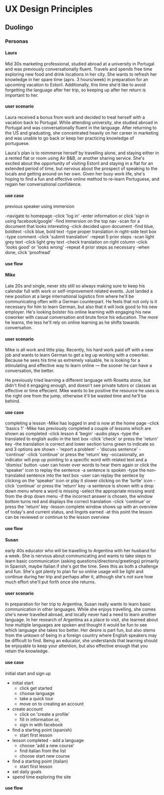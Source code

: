 # UX Design Principles
## Duolingo

### Personas

#### Laura
Mid 30s marketing professional, studied abroad at a university in Portugal and was previously conversationally fluent. Travels and spends free time exploring new food and drink locations in her city. She wants to refresh her knowledge in her spare time (aprx. 3 hours/week) in preparation for an upcoming vacation to Estoril. Additionally, this time she'd like to avoid forgetting the language after her trip, so keeping up after her return is important to her.

#### user scenario
Laura received a bonus from work and decided to treat herself with a vacation back to Portugal. While attending university, she studied abroad in Portugal and was conversationally fluent in the language. After returning to the US and graduating, she concentrated heavily on her career in marketing and was unable to go back or keep her practicing knowledge of portuguese. 

Laura's plan is to reimmerse herself by travelling alone, and staying either in a rented flat or room using Air B&B, or another sharing service. She's excited about the opportunity of visiting Estoril and staying in a flat for an extended period of time, but nervous about the prospect of speaking to the locals and getting around on her own. Given her busy work life, she's hoping to find a fun and effective online method to re-learn Portuguese, and regain her conversational confidence.

#### use case
previous speaker using immersion

-navigate to homepage
-click 'log in'
-enter information or click 'sign in using facebook/google'
-find immersion on the top nav
-scan for a document that looks interesting
-click decided upon document
-find blue, boldtext
-click blue, bold text
-type proper translation in right-side text box
-type comment
-click 'submit translation'
	-repeat 5 prior steps
-scan light grey text
-click light grey text
-check translation on right column
-click 'looks good' or 'looks wrong'
	-repeat 4 prior steps as necessary
-when done, click 'proofread'

#### use flow



#### Mike
Late 20s and single, never sits still so always making sure to keep his calendar full with work or self-improvement related events. Just landed a new position at a large international logistics firm where he'll be communicating often with a German counterpart. He feels that not only is it necessary for him to learn German, but also that it will look good to his new employer. He's looking bolster his online learning with engaging his new coworker with casual conversation and brute force his education. The more he learns, the less he'll rely on online learning as he shifts towards conversation.

#### user scenario
Mike is all work and little play. Recently, his hard work paid off with a new job and wants to learn German to get a leg up working with a coworker. Because he sees his time as extremely valuable, he is looking for a stimulating and effective way to learn online — the sooner he can have a conversation, the better. 

He previously tried learning a different language with Rosetta stone, but didn't find it engaging enough, and doesn't see private tutors or classes as effective or time effecient. Mike wants to be positive the resource he uses is the right one from the jump, otherwise it'll be wasted time and he'll be behind.

#### use case
completing a lesson
-Mike has logged in and is now at the home page
-click 'basics 1'
-Mike has previously completed a couple of lessons which are shown as completed
-click lesson 4 'begin'
-audio plays
-type the translated to english audio in the text box
-click 'check' or press the 'return' key
-the translation is correct and lower section turns green to indicate so and 3 options are shown
	- 'report a problem'
	- 'discuss sentence'
	- 'continue'
-click 'continue' or press the 'return' key
-occasionally, an indicator will pop up pointing to a specific word with related text and a 'dismiss' button
-user can hover over words to hear them again or click the 'speaker' icon to replay the sentence
-a sentence is spoken
-type the non-translated sentence into the text box
-user can replay the sentece by clicking on the 'speaker' icon or play it slower clicking on the 'turtle' icon
-click 'continue' or press the 'return' key
-a sentence is shown with a drop down menu where a word is missing
-select the appropriate missing word from the drop down menu
-if the incorrect answer is chosen, the window bottom turns red and displays the correct translation
-click 'continue' or press the 'return' key
-lesson complete window shows up with an overview of today's and current status, and lingots earned
-at this point the lesson can be reviewed or continue to the lesson overview

#### use flow



#### Susan
early 40s educator who will be travelling to Argentina with her husband for a week. She is nervous about communicating and wants to take steps to learn basic communication (asking questions/directions/greetings) primarily in Spanish, maybe Italian if she's got the time. Sees this as both a challenge and fun. She's got plenty to plan for so online usage will be light and continue during her trip and perhaps after it, although she's not sure how much effort she'll put forth once she returns.

#### user scenario
In preparation for her trip to Argentina, Susan really wants to learn basic communication in other languages. While she enjoys travelling, she comes she's never travelled abroad, and locally never had a need to learn another language. In her research of Argentina as a place to visit, she learned about how multiple languages are spoken and thought it would be fun to see which language she takes too better. Her desire is part fun, but also stems from the unkown of being in a foreign country where English speakers may be difficult to find. Being an educator, she understands that learning should be enjoyable to keep your attention, but also effective enough that you retain the knowledge.

####  use case
initial start and sign up
- initial start
	- click get started
	- choose language
	- take a quick tour
	- move on to creating an account
- create account
	- click on 'create a profile'
	- fill in information or,
	- sign in with facebook
- find a starting point (spanish)
	- start first lesson
- lesson completed - add a language
	- choose 'add a new course'
	- find italian from the list
	- choose start new course
- find a starting point (italian)
	- start first lesson
- set daily goals
- spend time exploring the site

#### use flow
